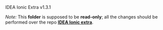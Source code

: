 IDEA Ionic Extra v1.3.1

*Note:* This **folder** is supposed to be **read-only**; all the changes should be performed over the repo
**[IDEA Ionic extra](https://github.com/uatisdeproblem/IDEA-Ionic-extra)**.
